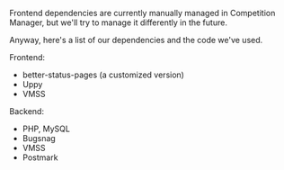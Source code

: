Frontend dependencies are currently manually managed in Competition Manager, but we'll try to manage it differently in the future.

Anyway, here's a list of our dependencies and the code we've used.

Frontend:
* better-status-pages (a customized version)
* Uppy
* VMSS

Backend:
* PHP, MySQL
* Bugsnag
* VMSS
* Postmark
